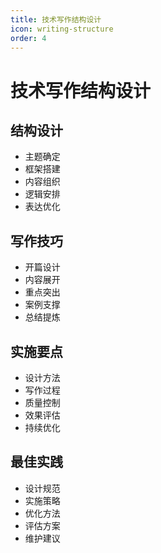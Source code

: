 ```yaml
---
title: 技术写作结构设计
icon: writing-structure
order: 4
---
```


# 技术写作结构设计

## 结构设计
- 主题确定
- 框架搭建
- 内容组织
- 逻辑安排
- 表达优化

## 写作技巧
- 开篇设计
- 内容展开
- 重点突出
- 案例支撑
- 总结提炼

## 实施要点
- 设计方法
- 写作过程
- 质量控制
- 效果评估
- 持续优化

## 最佳实践
- 设计规范
- 实施策略
- 优化方法
- 评估方案
- 维护建议
